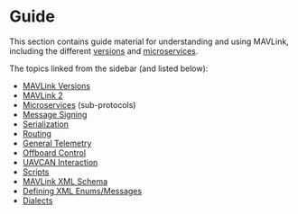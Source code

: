 # Guide

This section contains guide material for understanding and using MAVLink, including the different [versions](../guide/mavlink_version.md) and [microservices](../services/README.md). 

The topics linked from the sidebar (and listed below):

* [MAVLink Versions](../guide/mavlink_version.md)
* [MAVLink 2](../guide/mavlink_2.md)
* [Microservices](../services/README.md) (sub-protocols)
* [Message Signing](../guide/message_signing.md)
* [Serialization](../guide/serialization.md)
* [Routing](../guide/routing.md)
* [General Telemetry](../guide/general_telemetry.md)
* [Offboard Control](../guide/offboard_control.md)
* [UAVCAN Interaction](../guide/uavcan_interaction.md)
* [Scripts](../guide/scripts.md)
* [MAVLink XML Schema](../guide/xml_schema.md)
* [Defining XML Enums/Messages](../guide/define_xml_element.md)
* [Dialects](../messages/README.md)
